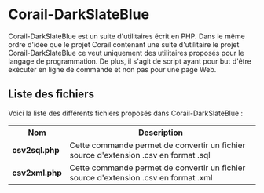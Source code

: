 # Corail-DarkSlateBlue
Corail-DarkSlateBlue est un suite d'utilitaires écrit en PHP. Dans le même ordre d'idée que le projet Corail contenant une suite d'utilitaire le projet Corail-DarkSlateBlue ce veut uniquement des utilitaires proposés pour le langage de programmation. De plus, il s'agit de script ayant pour but d'être exécuter en ligne de commande et non pas pour une page Web.

<h2>Liste des fichiers</h2>

Voici la liste des différents fichiers proposés dans Corail-DarkSlateBlue :

<table>
		<tr>
			<th>Nom</th>
			<th>Description</th>	
		</tr>
		<tr>
			<td><b>csv2sql.php</b></td>
			<td>Cette commande permet de convertir un fichier source d'extension .csv en format .sql</td>
		</tr>		
		<tr>
			<td><b>csv2xml.php</b></td>
			<td>Cette commande permet de convertir un fichier source d'extension .csv en format .xml</td>
		</tr>
</table>

